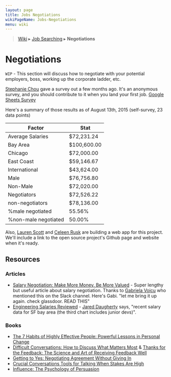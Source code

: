 ```yaml
---
layout: page
title: Jobs Negotiations
wikiPageName: Jobs-Negotiations
menu: wiki
---
```


> [Wiki](Home) ▸ [Job Searching](Job-Searching) ▸ **Negotiations**

# Negotiations

`WIP` - This section will discuss how to negotiate with your potential employers, boss, working up the corporate ladder, etc.

[Stephanie Chou](https://twitter.com/HelloJello92) gave a survey out a few months ago. It's an anonymous survey, and you should contribute to it when you land your first job. [Google Sheets Survey](https://docs.google.com/forms/d/1Adve30xKqB4eFZ73IbpKQIUbAdgz2YBl0SPboIXaerE)

Here's a summary of those results as of August 13th, 2015 (self-survey, 23 data points)


| Factor                | Stat          | 
| --------------------- | ------------- | 
| Average Salaries	| $72,231.24    | 
| Bay Area       	| $100,600.00	| 
| Chicago 		| $72,000.00 	| 
| East Coast 		| $59,146.67 	| 
| International 	| $43,624.00 	| 
| Male 			| $76,756.80 	| 
| Non-Male 		| $72,020.00 	| 
| Negotiators 		| $72,526.22 	| 
| non-negotiators 	| $78,136.00 	| 
| %male negotiated 	| 55.56% 	| 
| %non-male negotiated 	| 50.00%        | 

Also, [Lauren Scott](https://twitter.com/devdame) and [Celeen Rusk](https://twitter.com/celeenr) are building a web app for this project. We'll include a link to the open source project's Github page and website when it's ready.
## Resources

### Articles

* [Salary Negotiation: Make More Money, Be More Valued](http://www.kalzumeus.com/2012/01/23/salary-negotiation/) - Super lengthy but useful article about salary negotiation. Thanks to [Gabriela Voicu](https://twitter.com/gabi__voicu) who mentioned this on the Slack channel. Here's Gabi. "let me bring it up again. check glassdoor. READ THIS"
* [Engineering Salaries Reviewed](http://rivierapartners.com/engineering-salaries-reviewed-2/) - [Jared Daugherty](https://twitter.com/jaredmdaugherty) says, "recent salary data for SF bay area (the third chart includes junior devs)".

### Books

* [The 7 Habits of Highly Effective People: Powerful Lessons in Personal Change](http://www.amazon.com/The-Habits-Highly-Effective-People/dp/1451639619)
* [Difficult Conversations: How to Discuss What Matters Most](http://www.amazon.com/Difficult-Conversations-Discuss-What-Matters/dp/0143118447) & [Thanks for the Feedback: The Science and Art of Receiving Feedback Well](http://www.amazon.com/Thanks-Feedback-Science-Receiving-Well/dp/0143127136/ref=pd_sim_14_3?ie=UTF8&refRID=0NCN6KAK7HHE9MTP0ZV8)
* [Getting to Yes: Negotiating Agreement Without Giving In](http://www.amazon.com/Getting-Yes-Negotiating-Agreement-Without/dp/0143118757)
* [Crucial Conversations Tools for Talking When Stakes Are High](http://www.amazon.com/Crucial-Conversations-Talking-Stakes-Edition/dp/0071771328)
* [Influence: The Psychology of Persuasion](http://www.amazon.com/Influence-Psychology-Persuasion-Robert-Cialdini/dp/006124189X)
